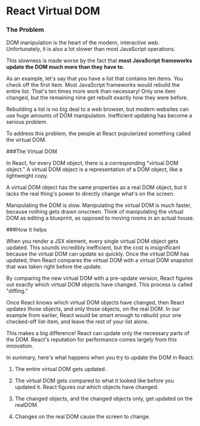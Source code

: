 # React Virtual DOM

### The Problem
DOM manipulation is the heart of the modern, interactive web. Unfortunately, it is also a lot slower than most JavaScript operations.

This slowness is made worse by the fact that **most JavaScript frameworks update the DOM much more than they have to.**

As an example, let's say that you have a list that contains ten items. You check off the first item. Most JavaScript frameworks would rebuild the entire list. That's ten times more work than necessary! Only one item changed, but the remaining nine get rebuilt exactly how they were before.

Rebuilding a list is no big deal to a web browser, but modern websites can use huge amounts of DOM manipulation. Inefficient updating has become a serious problem.

To address this problem, the people at React popularized something called the virtual DOM.

###The Virtual DOM

In React, for every DOM object, there is a corresponding "virtual DOM object." A virtual DOM object is a representation of a DOM object, like a lightweight copy.

A virtual DOM object has the same properties as a real DOM object, but it lacks the real thing's power to directly change what's on the screen.

Manipulating the DOM is slow. Manipulating the virtual DOM is much faster, because nothing gets drawn onscreen. Think of manipulating the virtual DOM as editing a blueprint, as opposed to moving rooms in an actual house.

###How it helps

When you render a JSX element, every single virtual DOM object gets updated.
This sounds incredibly inefficient, but the cost is insignificant because the virtual DOM can update so quickly.
Once the virtual DOM has updated, then React compares the virtual DOM with a virtual DOM snapshot that was taken right before the update.

By comparing the new virtual DOM with a pre-update version, React figures out exactly which virtual DOM objects have changed. This process is called "diffing."

Once React knows which virtual DOM objects have changed, then React updates those objects, and only those objects, on the real DOM. In our example from earlier, React would be smart enough to rebuild your one checked-off list-item, and leave the rest of your list alone.

This makes a big difference! React can update only the necessary parts of the DOM. React's reputation for performance comes largely from this innovation.

In summary, here's what happens when you try to update the DOM in React:
   1. The entire virtual DOM gets updated.

   2. The virtual DOM gets compared to what it looked like before you updated it. React figures out which objects have changed.

   3. The changed objects, and the changed objects only, get updated on the realDOM.

   4. Changes on the real DOM cause the screen to change.

